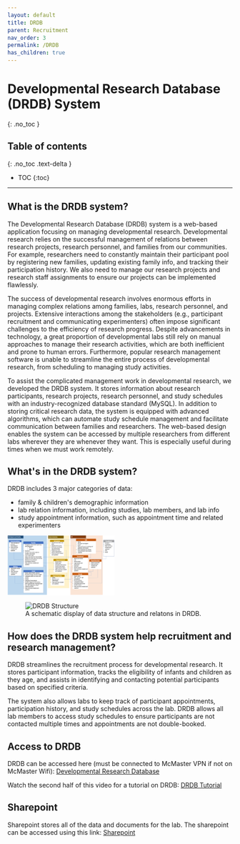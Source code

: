 ```yaml
---
layout: default
title: DRDB
parent: Recruitment
nav_order: 3
permalink: /DRDB
has_children: true
---
```


# Developmental Research Database (DRDB) System

{: .no_toc }

## Table of contents
{: .no_toc .text-delta }

* TOC
{:toc}

---

## What is the DRDB system?

The Developmental Research Database (DRDB) system is a web-based application focusing on managing developmental research. Developmental research relies on the successful management of relations between research projects, research personnel, and families from our communities. For example, researchers need to constantly maintain their participant pool by registering new families, updating existing family info, and tracking their participation history. We also need to manage our research projects and research staff assignments to ensure our projects can be implemented flawlessly.

The success of developmental research involves enormous efforts in managing complex relations among families, labs, research personnel, and projects. Extensive interactions among the stakeholders (e.g., participant recruitment and communicating experimenters) often impose significant challenges to the efficiency of research progress. Despite advancements in technology, a great proportion of developmental labs still rely on manual approaches to manage their research activities, which are both inefficient and prone to human errors. Furthermore, popular research management software is unable to streamline the entire process of developmental research, from scheduling to managing study activities.

To assist the complicated management work in developmental research, we developed the DRDB system. It stores information about research participants, research projects, research personnel, and study schedules with an industry-recognized database standard (MySQL). In addition to storing critical research data, the system is equipped with advanced algorithms, which can automate study schedule management and facilitate communication between families and researchers. The web-based design enables the system can be accessed by multiple researchers from different labs wherever they are whenever they want. This is especially useful during times when we must work remotely.


## What's in the DRDB system?

DRDB includes 3 major categories of data:
- family & children's demographic information
- lab relation information, including studies, lab members, and lab info
- study appointment information, such as appointment time and related experimenters

<img src="assets/images/DRDBDataStructure.png" alt="download" align="center" width="240"/>

<figure>
    <img src="../../assets/images/DRDBDataStructure.png" alt="DRDB Structure" align="center" width="1024"/>  
    <figcaption>A schematic display of data structure and relatons in DRDB.</figcaption>
</figure>

## How does the DRDB system help recruitment and research management?

DRDB streamlines the recruitment process for developmental research. It stores participant information, tracks the eligibility of infants and children as they age, and assists in identifying and contacting potential participants based on specified criteria.

The system also allows labs to keep track of participant appointments, participation history, and study schedules across the lab. DRDB allows all lab members to access study schedules to ensure participants are not contacted multiple times and appointments are not double-booked.

## Access to DRDB

DRDB can be accessed here (must be connected to McMaster VPN if not on McMaster Wifi): [Developmental Research Database](https://drdb.mcmaster.ca/#/)


Watch the second half of this video for a tutorial on DRDB: [DRDB Tutorial](https://mcmasteru365.sharepoint.com/sites/labtest/Shared%20Documents/Forms/AllItems.aspx?id=%2Fsites%2Flabtest%2FShared%20Documents%2FTraining%2FRecordings%2FRecruitment%20%26%20DRDB%20Training%2D20220525%5F180343%2DMeeting%20Recording%2Emp4&parent=%2Fsites%2Flabtest%2FShared%20Documents%2FTraining%2FRecordings)


## Sharepoint

Sharepoint stores all of the data and documents for the lab. The sharepoint can be accessed using this link: [Sharepoint](https://mcmasteru365.sharepoint.com/sites/labtest)

